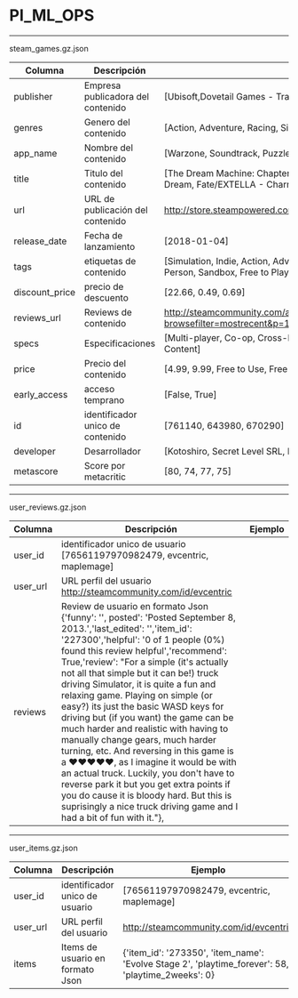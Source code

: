 # PI_ML_OPS

<!--
Propuesta de trabajo (requerimientos de aprobación)
Transformaciones: Para este MVP no se te pide transformaciones de datos(aunque encuentres una motivo para hacerlo) pero trabajaremos en leer el dataset con el formato correcto. Puedes eliminar las columnas que no necesitan para responder las consultas o preparar los modelos de aprendizaje automático, y de esa manera optimizar el rendimiento de la API y el entrenamiento del modelo.

Feature Engineering: En el dataset user_reviews se incluyen reseñas de juegos hechos por distintos usuarios. Debes crear la columna 'sentiment_analysis' aplicando análisis de sentimiento con NLP con la siguiente escala: debe tomar el valor '0' si es malo, '1' si es neutral y '2' si es positivo. Esta nueva columna debe reemplazar la de user_reviews.review para facilitar el trabajo de los modelos de machine learning y el análisis de datos. De no ser posible este análisis por estar ausente la reseña escrita, debe tomar el valor de 1.

Desarrollo API: Propones disponibilizar los datos de la empresa usando el framework FastAPI. Las consultas que propones son las siguientes:

Debes crear las siguientes funciones para los endpoints que se consumirán en la API, recuerden que deben tener un decorador por cada una (@app.get(‘/’)).

def PlayTimeGenre( genero : str ): Debe devolver año con mas horas jugadas para dicho género.
Ejemplo de retorno: {"Año de lanzamiento con más horas jugadas para Género X" : 2013}

def UserForGenre( genero : str ): Debe devolver el usuario que acumula más horas jugadas para el género dado y una lista de la acumulación de horas jugadas por año.
Ejemplo de retorno: {"Usuario con más horas jugadas para Género X" : us213ndjss09sdf, "Horas jugadas":[{Año: 2013, Horas: 203}, {Año: 2012, Horas: 100}, {Año: 2011, Horas: 23}]}

def UsersRecommend( año : int ): Devuelve el top 3 de juegos MÁS recomendados por usuarios para el año dado. (reviews.recommend = True y comentarios positivos/neutrales)
Ejemplo de retorno: [{"Puesto 1" : X}, {"Puesto 2" : Y},{"Puesto 3" : Z}]

def UsersWorstDeveloper( año : int ): Devuelve el top 3 de desarrolladoras con juegos MENOS recomendados por usuarios para el año dado. (reviews.recommend = False y comentarios negativos)
Ejemplo de retorno: [{"Puesto 1" : X}, {"Puesto 2" : Y},{"Puesto 3" : Z}]

def sentiment_analysis( empresa desarrolladora : str ): Según la empresa desarrolladora, se devuelve un diccionario con el nombre de la desarrolladora como llave y una lista con la cantidad total de registros de reseñas de usuarios que se encuentren categorizados con un análisis de sentimiento como valor.
Ejemplo de retorno: {'Valve' : [Negative = 182, Neutral = 120, Positive = 278]}


Importante
El MVP tiene que ser una API que pueda ser consumida segun los criterios de API REST o RESTful desde cualquier dispositivo conectado a internet. Algunas herramientas como por ejemplo, Streamlit, si bien pueden brindar una interfaz de consulta, no cumplen con las condiciones para ser consideradas una API, sin workarounds.

Deployment: Conoces sobre Render y tienes un tutorial de Render que te hace la vida mas fácil 😄 . También podrías usar Railway, o cualquier otro servicio que permita que la API pueda ser consumida desde la web.


Análisis exploratorio de los datos: (Exploratory Data Analysis-EDA)

Ya los datos están limpios, ahora es tiempo de investigar las relaciones que hay entre las variables del dataset, ver si hay outliers o anomalías (que no tienen que ser errores necesariamente 👀 ), y ver si hay algún patrón interesante que valga la pena explorar en un análisis posterior. Las nubes de palabras dan una buena idea de cuáles palabras son más frecuentes en los títulos, ¡podría ayudar al sistema de predicción! En esta ocasión vamos a pedirte que no uses librerías para hacer EDA automático ya que queremos que pongas en práctica los conceptos y tareas involucrados en el mismo. Puedes leer un poco más sobre EDA en este articulo

Modelo de aprendizaje automático:

Una vez que toda la data es consumible por la API, está lista para consumir por los departamentos de Analytics y Machine Learning, y nuestro EDA nos permite entender bien los datos a los que tenemos acceso, es hora de entrenar nuestro modelo de machine learning para armar un sistema de recomendación. Para ello, te ofrecen dos propuestas de trabajo: En la primera, el modelo deberá tener una relación ítem-ítem, esto es se toma un item, en base a que tan similar esa ese ítem al resto, se recomiendan similares. Aquí el input es un juego y el output es una lista de juegos recomendados, para ello recomendamos aplicar la similitud del coseno. La otra propuesta para el sistema de recomendación debe aplicar el filtro user-item, esto es tomar un usuario, se encuentran usuarios similares y se recomiendan ítems que a esos usuarios similares les gustaron. En este caso el input es un usuario y el output es una lista de juegos que se le recomienda a ese usuario, en general se explican como “A usuarios que son similares a tí también les gustó…”. Deben crear al menos uno de los dos sistemas de recomendación (Si se atreven a tomar el desafío, para mostrar su capacidad al equipo, ¡pueden hacer ambos!). Tu líder pide que el modelo derive obligatoriamente en un GET/POST en la API símil al siguiente formato:

Si es un sistema de recomendación item-item:

def recomendacion_juego( id de producto ): Ingresando el id de producto, deberíamos recibir una lista con 5 juegos recomendados similares al ingresado.
Si es un sistema de recomendación user-item:

def recomendacion_usuario( id de usuario ): Ingresando el id de un usuario, deberíamos recibir una lista con 5 juegos recomendados para dicho usuario.
Video: Necesitas que al equipo le quede claro que tus herramientas funcionan realmente! Haces un video mostrando el resultado de las consultas propuestas y de tu modelo de ML entrenado! Recuerda presentarte, contar muy brevemente de que trata el proyecto y lo que vas a estar mostrando en el video. Para grabarlo, puedes usar la herramienta Zoom, haciendo una videollamada y grabando la pantalla, aunque seguramente buscando, encuentres muchas formas más. 😉

Spoiler: El video NO DEBE durar mas de 7 minutos y DEBE mostrar las consultas requeridas en funcionamiento desde la API y una breve explicación del modelo utilizado para el sistema de recomendación. En caso de que te sobre tiempo luego de grabarlo, puedes mostrar/explicar tu EDA, ETL e incluso cómo desarrollaste la API.

-->

<hr>
steam_games.gz.json

|Columna|Descripción|Ejemplo|
|-------|-----------|-------|
|publisher|	Empresa publicadora del contenido|	[Ubisoft,Dovetail Games - Trains,Degica]|
|genres|Genero del contenido|[Action, Adventure, Racing, Simulation, Strategy]
|app_name|Nombre del contenido|[Warzone, Soundtrack, Puzzle Blocks]
|title|Titulo del contenido|[The Dream Machine: Chapter 4 , Fate/EXTELLA - Sweet Room Dream, Fate/EXTELLA - Charming Bunny]
|url|URL de publicación del contenido|http://store.steampowered.com/app/761140/Lost_Summoner_Kitty/
|release_date|	Fecha de lanzamiento|[2018-01-04]
|tags|etiquetas de contenido|[Simulation, Indie, Action, Adventure, Funny, Open World, First-Person, Sandbox, Free to Play]
|discount_price|precio de descuento|[22.66, 0.49, 0.69]
|reviews_url|Reviews de contenido|http://steamcommunity.com/app/681550/reviews/?browsefilter=mostrecent&p=1
|specs|	Especificaciones|[Multi-player, Co-op, Cross-Platform Multiplayer, Downloadable Content]
|price|	Precio del contenido|[4.99, 9.99, Free to Use, Free to Play]
|early_access|acceso temprano	|[False, True]
|id|identificador unico de contenido|[761140, 643980, 670290]
|developer|	Desarrollador|[Kotoshiro, Secret Level SRL, Poolians.com]
|metascore|	Score por metacritic|[80, 74, 77, 75]
		
<hr>

user_reviews.gz.json		

|Columna|Descripción|Ejemplo|
|-------|-----------|-------|
|user_id	|identificador unico de usuario	[76561197970982479, evcentric, maplemage]|
|user_url|	URL perfil del usuario	http://steamcommunity.com/id/evcentric|
|reviews	|Review de usuario en formato Json	{'funny': '', posted': 'Posted September 8, 2013.','last_edited': '','item_id': '227300','helpful': '0 of 1 people (0%) found this review helpful','recommend': True,'review': "For a simple (it's actually not all that simple but it can be!) truck driving Simulator, it is quite a fun and relaxing game. Playing on simple (or easy?) its just the basic WASD keys for driving but (if you want) the game can be much harder and realistic with having to manually change gears, much harder turning, etc. And reversing in this game is a ♥♥♥♥♥, as I imagine it would be with an actual truck. Luckily, you don't have to reverse park it but you get extra points if you do cause it is bloody hard. But this is suprisingly a nice truck driving game and I had a bit of fun with it."},|
		
<hr>

user_items.gz.json		

|Columna|Descripción|Ejemplo|
|-------|-----------|-------|
|user_id|	identificador unico de usuario	|[76561197970982479, evcentric, maplemage]
|user_url|	URL perfil del usuario	|http://steamcommunity.com/id/evcentric
|items|	Items de usuario en formato Json	|{'item_id': '273350', 'item_name': 'Evolve Stage 2', 'playtime_forever': 58, 'playtime_2weeks': 0}
